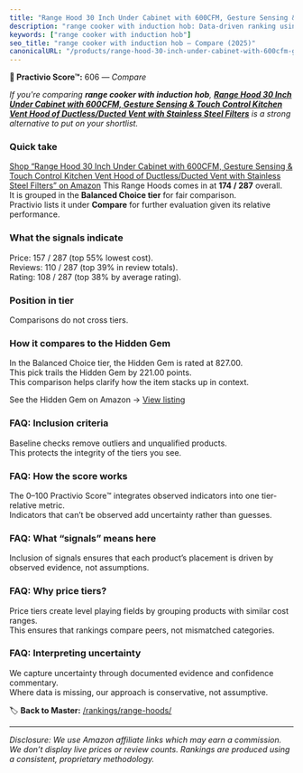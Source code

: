 ```yaml
---
title: "Range Hood 30 Inch Under Cabinet with 600CFM, Gesture Sensing & Touch Control Kitchen Vent Hood of Ductless/Ducted Vent with Stainless Steel Filters"
description: "range cooker with induction hob: Data-driven ranking using the Practivio Score™. Positioned by quality, value, demand, findability, momentum."
keywords: ["range cooker with induction hob"]
seo_title: "range cooker with induction hob — Compare (2025)"
canonicalURL: "/products/range-hood-30-inch-under-cabinet-with-600cfm-gesture-sensing-touch-control-kitchen-vent-hood-of-ductlessducted-vent-with-stainless-steel-filters-B0CWR5BN2N/"
---
```


**🛒 Practivio Score™:** 606 — _Compare_


*If you're comparing **range cooker with induction hob**, **[Range Hood 30 Inch Under Cabinet with 600CFM, Gesture Sensing & Touch Control Kitchen Vent Hood of Ductless/Ducted Vent with Stainless Steel Filters](https://www.amazon.com/dp/B0CWR5BN2N?tag=practivio-20)** is a strong alternative to put on your shortlist.*
### Quick take
[Shop “Range Hood 30 Inch Under Cabinet with 600CFM, Gesture Sensing & Touch Control Kitchen Vent Hood of Ductless/Ducted Vent with Stainless Steel Filters” on Amazon](https://www.amazon.com/dp/B0CWR5BN2N?tag=practivio-20)
This Range Hoods comes in at **174 / 287** overall.  
It is grouped in the **Balanced Choice tier** for fair comparison.  
Practivio lists it under **Compare** for further evaluation given its relative performance.

### What the signals indicate
Price: 157 / 287 (top 55% lowest cost).  
Reviews: 110 / 287 (top 39% in review totals).  
Rating: 108 / 287 (top 38% by average rating).  

### Position in tier
Comparisons do not cross tiers.

### How it compares to the Hidden Gem
In the Balanced Choice tier, the Hidden Gem is rated at 827.00.  
This pick trails the Hidden Gem by 221.00 points.  
This comparison helps clarify how the item stacks up in context.  

See the Hidden Gem on Amazon → [View listing](https://www.amazon.com/dp/B079VGZP3H?tag=practivio-20)

### FAQ: Inclusion criteria
Baseline checks remove outliers and unqualified products.  
This protects the integrity of the tiers you see.

### FAQ: How the score works
The 0–100 Practivio Score™ integrates observed indicators into one tier-relative metric.  
Indicators that can’t be observed add uncertainty rather than guesses.

### FAQ: What “signals” means here
Inclusion of signals ensures that each product’s placement is driven by observed evidence, not assumptions.

### FAQ: Why price tiers?
Price tiers create level playing fields by grouping products with similar cost ranges.  
This ensures that rankings compare peers, not mismatched categories.

### FAQ: Interpreting uncertainty
We capture uncertainty through documented evidence and confidence commentary.  
Where data is missing, our approach is conservative, not assumptive.

<!-- Missing template for Compare/CompareWithinPriceClass -->


🏷️ **Back to Master:** [/rankings/range-hoods/](/rankings/range-hoods/)

---
_Disclosure: We use Amazon affiliate links which may earn a commission. We don’t display live prices or review counts. Rankings are produced using a consistent, proprietary methodology._
